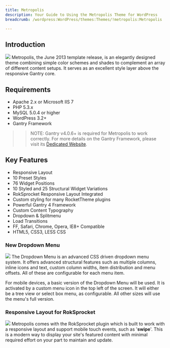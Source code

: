 ```yaml
---
title: Metropolis
description: Your Guide to Using the Metropolis Theme for WordPress
breadcrumb: /wordpress:WordPress/themes:Themes/!metropolis:Metropolis

---
```


Introduction
-----
![][metropolis]
Metropolis, the June 2013 template release, is an elegantly designed theme combining simple color schemes and shades to complement an array of different content setups. It serves as an excellent style layer above the responsive Gantry core.

Requirements
-----
* Apache 2.x or Microsoft IIS 7
* PHP 5.3.x
* MySQL 5.0.4 or higher
* WordPress 3.2+
* Gantry Framework

>> NOTE: Gantry v4.0.6+ is required for Metropolis to work correctly. For more details on the Gantry Framework, please visit its [Dedicated Website][gantry].

Key Features
-----
* Responsive Layout
* 10 Preset Styles
* 76 Widget Positions
* 10 Styled and 25 Structural Widget Variations
* RokSprocket Responsive Layout Integrated
* Custom styling for many RocketTheme plugins
* Powerful Gantry 4 Framework
* Custom Content Typography
* Dropdown & Splitmenu
* Load Transitions
* FF, Safari, Chrome, Opera, IE8+ Compatible
* HTML5, CSS3, LESS CSS

### New Dropdown Menu
![][dropdown]
The Dropdown Menu is an advanced CSS driven dropdown menu system. It offers advanced structural features such as multiple columns, inline icons and text, custom column widths, item distribution and menu offsets. All of these are configurable for each menu item.

For mobile devices, a basic version of the Dropdown Menu will be used. It is activated by a custom menu icon in the top left of the screen. It will either be a tree view or select box menu, as configurable. All other sizes will use the menu's full version.

### Responsive Layout for RokSprocket
![][roksprocket]
Metropolis comes with the RokSprocket plugin which is built to work with a responsive layout and support mobile touch events, such as '**swipe**'. This is a modern way to display your site's featured content with minimal required effort on your part to maintain and update.

[gantry]: http://www.gantry-framework.org/
[gantry_install]: ../../start/gantry.md
[download]: http://www.rockettheme.com/wordpress-downloads/club/3516-metropolis
[metropolis]: assets/wp_metropolis.jpeg
[dropdown]: assets/wp_metropolis_dropdown.jpeg
[roksprocket]: assets/wp_metropolis_roksprocket.jpeg
[filezilla]: https://filezilla-project.org
[launcher]: ../../start/rocketlauncher.md